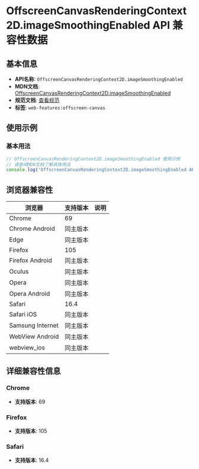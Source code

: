 # OffscreenCanvasRenderingContext2D.imageSmoothingEnabled API 兼容性数据

## 基本信息

- **API名称**: `OffscreenCanvasRenderingContext2D.imageSmoothingEnabled`
- **MDN文档**: [OffscreenCanvasRenderingContext2D.imageSmoothingEnabled](https://developer.mozilla.org/docs/Web/API/CanvasRenderingContext2D/imageSmoothingEnabled)
- **规范文档**: [查看规范](https://html.spec.whatwg.org/multipage/canvas.html#dom-context-2d-imagesmoothingenabled-dev)
- **标签**: `web-features:offscreen-canvas`

## 使用示例

### 基本用法

```javascript
// OffscreenCanvasRenderingContext2D.imageSmoothingEnabled 使用示例
// 请查阅MDN文档了解具体用法
console.log('OffscreenCanvasRenderingContext2D.imageSmoothingEnabled API');
```

## 浏览器兼容性

| 浏览器 | 支持版本 | 说明 |
|--------|----------|------|
| Chrome | 69 |  |
| Chrome Android | 同主版本 |  |
| Edge | 同主版本 |  |
| Firefox | 105 |  |
| Firefox Android | 同主版本 |  |
| Oculus | 同主版本 |  |
| Opera | 同主版本 |  |
| Opera Android | 同主版本 |  |
| Safari | 16.4 |  |
| Safari iOS | 同主版本 |  |
| Samsung Internet | 同主版本 |  |
| WebView Android | 同主版本 |  |
| webview_ios | 同主版本 |  |

## 详细兼容性信息

### Chrome

- **支持版本**: 69

### Firefox

- **支持版本**: 105

### Safari

- **支持版本**: 16.4

